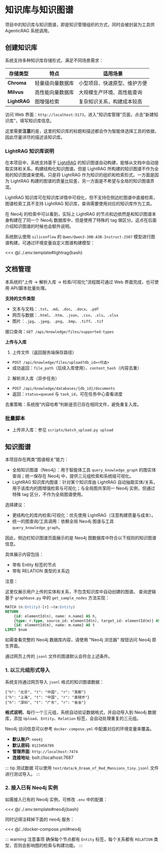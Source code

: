 # 知识库与知识图谱

项目中的知识库与知识图谱，即是知识管理组织的方式，同时会被封装为工具供 AgenticRAG 系统调用。

## 创建知识库

系统支持多种知识库存储形式，满足不同场景需求：

| 存储类型 | 特点 | 适用场景 |
|----------|------|----------|
| **Chroma** | 轻量级向量数据库 | 小型项目、快速原型、维护方便 |
| **Milvus** | 高性能向量数据库 | 大规模生产环境、高性能查询 |
| **LightRAG** | 图增强检索 | 复杂知识关系，构建成本较高 |

访问 Web 界面：`http://localhost:5173`，进入"知识库管理"页面，点击"新建知识库"，填写知识库信息。

这里需要**注意**的是，这里的知识库的标题和描述都会作为智能体选择工具的依据，因此尽量详尽的描述该知识库。


### LightRAG 知识库说明

在本项目中，系统支持基于 [LightRAG](https://github.com/HKUDS/LightRAG) 的知识图谱自动构建，能够从文档中自动提取实体和关系，构建结构化知识图谱。但是 LightRAG 所构建的知识图谱不作为全局的知识图谱来使用。只是将 LightRAG 作为知识的组织和检索形式。一方面是因为 LightRAG 构建的图谱的质量比较差，另一方面是不希望与全局的知识图谱弄混。

LightRAG 知识库可在知识库详情中可视化，但不支持在侧边栏图谱中直接检索，图谱检索工具不支持 LightRAG 知识库，查询需要使用对应的知识库作为工具。

在 Neo4j 的检索中可以看到，实际上 LightRAG 的节点和边依然是和知识图谱本身构建在了同一个 Neo4j 数据库中，但是使用了特殊的 tag 做区分。这点在后面介绍知识图谱的时候也会额外说明。


系统默认使用 `siliconflow` 的 `Qwen/Qwen3-30B-A3B-Instruct-2507` 模型进行图谱构建。可通过环境变量自定义图谱构建模型：

<<< @/../.env.template#lightrag{bash}


## 文档管理

本系统的“上传 → 解析入库 → 检索/可视化”流程既可通过 Web 界面完成，也可使用 API/脚本批量处理。

**支持的文件类型**

- 文本与文档：`.txt`、`.md`、`.doc`、`.docx`、`.pdf`
- 网页与数据：`.html`、`.htm`、`.json`、`.csv`、`.xls`、`.xlsx`
- 图片：`.jpg`、`.jpeg`、`.png`、`.bmp`、`.tiff`、`.tif`

接口查询：`GET /api/knowledge/files/supported-types`

**上传与入库**

1) 上传文件（返回服务端保存路径）
- `POST /api/knowledge/files/upload?db_id=<可选>`
- 成功返回：`file_path`（后续入库使用）、`content_hash`（内容去重）

2) 解析并入库（异步任务）
- `POST /api/knowledge/databases/{db_id}/documents`
- 返回：`status=queued` 与 `task_id`，可在任务中心查看进度

去重策略：系统按“内容哈希”判断是否已存在相同文件，避免重复入库。

### 批量脚本

- 上传并入库：参见 `scripts/batch_upload.py upload`

## 知识图谱

本项目存在两类“图谱相关”能力：

- 全局知识图谱（Neo4j）：用于智能体工具 `query_knowledge_graph` 的图实体查询；统一保存在 Neo4j 中，提供三元组检索和系统级可视化。
- LightRAG 知识库内图谱：针对某个知识库由 LightRAG 自动抽取实体/关系，用于该库内的图增强检索与可视化；与全局图共享同一 Neo4j 实例，但通过特殊 tag 区分，不作为全局图谱使用。

选择建议：
- 更结构化的库内检索/可视化：优先使用 LightRAG（注意构建质量与成本）。
- 统一的图查询/工具调用：依赖全局 Neo4j 图谱与工具 `query_knowledge_graph`。

因此，侧边栏知识图谱页面展示的是 Neo4j 图数据库中符合以下规则的知识图谱信息。

具体展示内容包括：

- 带有 Entity 标签的节点
- 带有 RELATION 类型的关系边

注意：

这里仅展示用户上传的实体和关系，不包含知识库中自动创建的图谱。
查询逻辑基于 `graphbase.py` 中的 `get_sample_nodes` 方法实现：

```SQL
MATCH (n:Entity)-[r]->(m:Entity)
RETURN
    {id: elementId(n), name: n.name} AS h,
    {type: r.type, source_id: elementId(n), target_id: elementId(m)} AS r,
    {id: elementId(m), name: m.name} AS t
LIMIT $num
```

如需查看完整的 Neo4j 数据库内容，请使用 "Neo4j 浏览器" 按钮访问 Neo4j 原生界面。

通过网页上传的 `jsonl` 文件的图谱默认会符合上述条件。



### 1. 以三元组形式导入


系统支持通过网页导入 `jsonl` 格式的知识图谱数据：

```jsonl
{"h": "北京", "t": "中国", "r": "首都"}
{"h": "上海", "t": "中国", "r": "直辖市"}
{"h": "深圳", "t": "广东", "r": "省会"}
```

**格式说明**，每行一个三元组，系统自动验证数据格式，并自动导入到 Neo4j 数据库，添加 `Upload`、`Entity`、`Relation` 标签，会自动处理重复的三元组。

Neo4j 访问信息可以参考 `docker-compose.yml` 中配置对应的环境变量来覆盖。

- **默认账户**: `neo4j`
- **默认密码**: `0123456789`
- **管理界面**: `http://localhost:7474`
- **连接地址**: bolt://localhost:7687

::: tip 测试数据
可以使用 `test/data/A_Dream_of_Red_Mansions_tiny.jsonl` 文件进行测试导入。
:::

### 2. 接入已有 Neo4j 实例

如需接入已有的 Neo4j 实例，可修改 `.env` 中的配置：

<<< @/../.env.template#neo4j{bash}

同时记得注释掉下面的 neo4j 服务：

<<< @/../docker-compose.yml#neo4j


::: warning 注意事项
确保每个节点都有 `Entity` 标签，每个关系都有 `RELATION` 类型，否则会影响图的检索与构建功能。
:::

